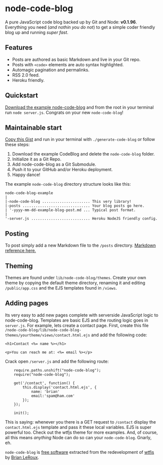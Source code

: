 node-code-blog
===

A pure JavaScript code blog backed up by Git and Node: **v0.1.96**. Everything you need (_and nothin you do not_) to get a simple coder friendly blog up and running _super fast_.

Features
---

- Posts are authored as basic Markdown and live in your Git repo.
- Posts with `<code>` elements are auto syntax highlighted.
- Automagic pagination and permalinks.
- RSS 2.0 feed.
- Heroku friendly.

Quickstart
---

[Download the example node-code-blog]() and from the root in your terminal run `node server.js`. Congrats on your new `node-code-blog`! 

Maintainable start
---

[Copy this Gist]() and run in your terminal with `./generate-code-blog` or follow these steps:

1. Download the example CodeBlog and delete the `node-code-blog` folder. 
2. Initialize it as a Git Repo.
3. Add node-code-blog as a Git Submodule.
4. Push it to your GitHub and/or Heroku deployment.
5. Happy dance! 

The example `node-code-blog` directory structure looks like this:

    node-code-blog-example
    |
    |-node-code-blog ...................... This very library!
    |-posts ............................... Your blog posts go here.
    | '-yyyy-mm-dd-example-blog-post.md ... Typical post format.
    |
    '-server.js ........................... Heroku NodeJS friendly config.

Posting
---

To post simply add a new Markdown file to the `/posts` directory. [Markdown reference here.](http://daringfireball.net/projects/markdown/)

Theming
---

Themes are found under `lib/node-code-blog/themes`. Create your own theme by copying the default theme directory, renaming it and editing `/public/app.css` and the EJS templates found in `/views`. 

Adding pages
---
Its very easy to add new pages complete with serverside JavaScript logic to node-code-blog. Templates are basic EJS and the routing logic goes in `server.js`. For example, lets create a contact page. First, create this file `/node-code-blog/lib/node-code-blog-themes/yourtheme/views/contact.html.ejs` and add the following code:

    <h1>Contact <%= name %></h1>
    
    <p>You can reach me at: <%= email %></p>

Crack open `/server.js` and add the following route:

        require.paths.unshift("node-code-blog");
        require("node-code-blog");
        
        get('/contact', function() {
            this.display('contact.html.ejs', {
                name: 'brian'
                email:'spam@ham.com'
            });
        });
        
        init();
        
This is saying: whenever you there is a GET request to `/contact` display the `contact.html.ejs` template and pass it these local variables. EJS is super powerful too. Check out the wtfjs theme for more examples. And, of course, all this means _anything_ Node can do so can your `node-code-blog`. Gnarly, eh.

`node-code-blog` is [free software](http://wtfjs.com/license) extracted from the redevelopment of [wtfjs](http://wtfjs.com) by [Brian LeRoux](http://twitter.com/brianleroux).